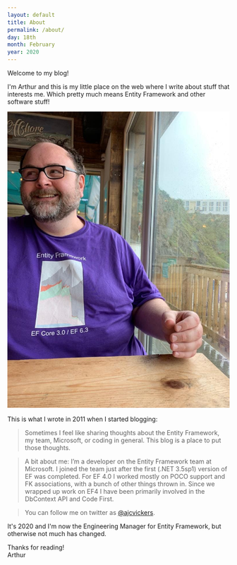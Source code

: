 ```yaml
---
layout: default
title: About
permalink: /about/
day: 18th
month: February
year: 2020
---
```


Welcome to my blog!

I'm Arthur and this is my little place on the web where I write about stuff that interests me.
Which pretty much means Entity Framework and other software stuff!

<img class="just-me" src="/assets/me.jpg" alt="Me">

This is what I wrote in 2011 when I started blogging:

> Sometimes I feel like sharing thoughts about the Entity Framework, my team, Microsoft, or coding in general. This blog is a place to put those thoughts.

> A bit about me: I’m a developer on the Entity Framework team at Microsoft. I joined the team just after the first (.NET 3.5sp1) version of EF was completed. For EF 4.0 I worked mostly on POCO support and FK associations, with a bunch of other things thrown in. Since we wrapped up work on EF4 I have been primarily involved in the DbContext API and Code First.

> You can follow me on twitter as [@ajcvickers](https://twitter.com/ajcvickers).

It's 2020 and I'm now the Engineering Manager for Entity Framework, but otherwise not much has changed.

Thanks for reading!<br>
Arthur